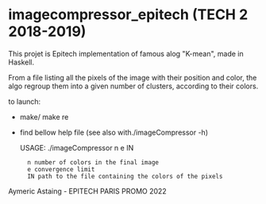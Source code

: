 # imagecompressor_epitech (TECH 2 2018-2019)

This projet is Epitech implementation of famous alog "K-mean", made in Haskell.

From a file listing all the pixels of the image with their position and color, the algo regroup them into a given number
of clusters, according to their colors.

to launch:

- make/ make re
- find bellow help file (see also with./imageCompressor -h)


	USAGE: ./imageCompressor n e IN

		n number of colors in the final image
		e convergence limit
		IN path to the file containing the colors of the pixels
		
Aymeric Astaing - EPITECH PARIS PROMO 2022
